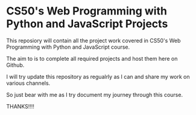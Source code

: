 # CS50's Web Programming with Python and JavaScript Projects


This reposiory will contain all the project work covered in CS50's Web Programming with Python and JavaScript course.

The aim to is to complete all required projects and host them here on Github.

I will try update this repository as regualrly as I can and share my work on various channels.

So just bear with me as I try document my journey through this course.

THANKS!!!!
